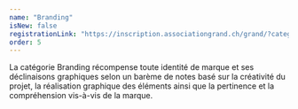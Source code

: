 ```yaml
---
name: "Branding"
isNew: false
registrationLink: "https://inscription.associationgrand.ch/grand/?category=Branding"
order: 5
---
```


La catégorie Branding récompense toute identité de marque et ses déclinaisons graphiques selon un barème de notes basé sur la créativité du projet, la réalisation graphique des éléments ainsi que la pertinence et la compréhension vis-à-vis de la marque.